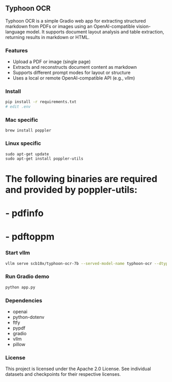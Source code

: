 ## Typhoon OCR

Typhoon OCR is a simple Gradio web app for extracting structured markdown from PDFs or images using an OpenAI-compatible vision-language model. It supports document layout analysis and table extraction, returning results in markdown or HTML.

### Features
- Upload a PDF or image (single page)
- Extracts and reconstructs document content as markdown
- Supports different prompt modes for layout or structure
- Uses a local or remote OpenAI-compatible API (e.g., vllm)

### Install
```bash
pip install -r requirements.txt
# edit .env
```

### Mac specific
```
brew install poppler
```
### Linux specific
```
sudo apt-get update
sudo apt-get install poppler-utils
```

# The following binaries are required and provided by poppler-utils:
# - pdfinfo
# - pdftoppm

### Start vllm
```bash
vllm serve scb10x/typhoon-ocr-7b --served-model-name typhoon-ocr --dtype bfloat16 --port 8101
```

### Run Gradio demo
```bash
python app.py
```

### Dependencies
- openai
- python-dotenv
- ftfy
- pypdf
- gradio
- vllm
- pillow

### License
This project is licensed under the Apache 2.0 License. See individual datasets and checkpoints for their respective licenses.